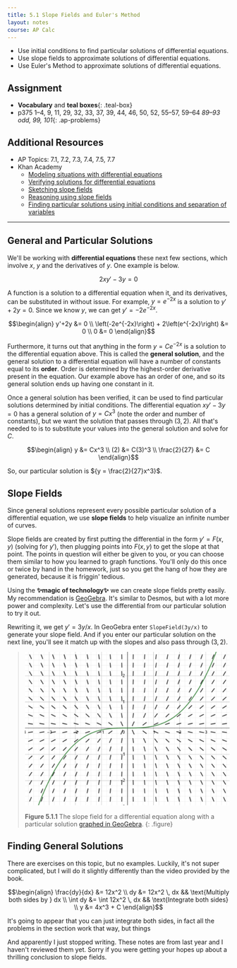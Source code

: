 ```yaml
---
title: 5.1 Slope Fields and Euler's Method
layout: notes
course: AP Calc
---
```


- Use initial conditions to find particular solutions of differential equations.
- Use slope fields to approximate solutions of differential equations.
- Use Euler's Method to approximate solutions of differential equations.

## Assignment

- **Vocabulary** and **teal boxes**{: .teal-box}
- p375 1–4, 9, 11, 29, 32, 33, 37, 39, 44, 46, 50, 52, 55–57, 59–64 *89–93 odd, 99, 101*{: .ap-problems}

## Additional Resources

- AP Topics: 7.1, 7.2, 7.3, 7.4, 7.5, 7.7
- Khan Academy
  - [Modeling situations with differential equations](https://www.khanacademy.org/math/ap-calculus-ab/ab-differential-equations-new/ab-7-1/v/differential-equation-introduction)
  - [Verifying solutions for differential equations](https://www.khanacademy.org/math/ap-calculus-ab/ab-differential-equations-new/ab-7-2/v/verifying-solutions-to-differential-equations)
  - [Sketching slope fields](https://www.khanacademy.org/math/ap-calculus-ab/ab-differential-equations-new/ab-7-3/v/creating-a-slope-field)
  - [Reasoning using slope fields](https://www.khanacademy.org/math/ap-calculus-ab/ab-differential-equations-new/ab-7-4/v/slope-field-to-visualize-solutions)
  - [Finding particular solutions using initial conditions and separation of variables](https://www.khanacademy.org/math/ap-calculus-ab/ab-differential-equations-new/ab-7-7/v/finding-constant-of-integration-rational)

---

## General and Particular Solutions

We'll be working with **differential equations** these next few sections, which involve $x$, $y$ and the derivatives of $y$. One example is below.

$$ 2xy' - 3y = 0 $$

A function is a solution to a differential equation when it, and its derivatives, can be substituted in without issue. For example, ${y=e^{-2x}}$ is a solution to ${y'+2y = 0}$. Since we know $y$, we can get ${y'=-2e^{-2x}}$.

$$\begin{align}
y'+2y &= 0 \\
\left(-2e^{-2x}\right) + 2\left(e^{-2x}\right) &= 0 \\
0 &= 0
\end{align}$$

Furthermore, it turns out that anything in the form ${y=Ce^{-2x}}$ is a solution to the differential equation above. This is called the **general solution**, and the general solution to a differential equation will have a number of constants equal to its **order**. Order is determined by the highest-order derivative present in the equation. Our example above has an order of one, and so its general solution ends up having one constant in it.

Once a general solution has been verified, it can be used to find particular solutions determined by initial conditions. The differential equation ${xy' - 3y = 0}$ has a general solution of ${y=Cx^3}$ (note the order and number of constants), but we want the solution that passes through $(3,2)$. All that's needed to is to substitute your values into the general solution and solve for $C$.

$$\begin{align}
y &= Cx^3 \\
(2) &= C(3)^3 \\
\frac{2}{27} &= C
\end{align}$$

So, our particular solution is ${y = \frac{2}{27}x^3}$.

## Slope Fields

Since general solutions represent every possible particular solution of a differential equation, we use **slope fields** to help visualize an infinite number of curves.

Slope fields are created by first putting the differential in the form ${y'=F(x,y)}$ (solving for $y'$), then plugging points into ${F(x,y)}$ to get the slope at that point. The points in question will either be given to you, or you can choose them similar to how you learned to graph functions. You'll only do this once or twice by hand in the homework, just so you get the hang of how they are generated, because it is friggin' tedious.

Using the **✨magic of technology✨** we can create slope fields pretty easily. My recommendation is [GeoGebra](https://www.geogebra.org/calculator). It's similar to Desmos, but with a lot more power and complexity. Let's use the differential from our particular solution to try it out.

Rewriting it, we get ${y'=3y/x}$. In GeoGebra enter `SlopeField(3y/x)` to generate your slope field. And if you enter our particular solution on the next line, you'll see it match up with the slopes and also pass through $(3,2)$.

> ![Geogebra image](./img/5.1.slope-field-geogebra.png)
>
> **Figure 5.1.1** The slope field for a differential equation along with a particular solution [graphed in GeoGebra](https://www.geogebra.org/calculator/fywn9rxh).
{: .figure}

## Finding General Solutions

There are exercises on this topic, but no examples. Luckily, it's not super complicated, but I will do it slightly differently than the video provided by the book.

$$\begin{align}
\frac{dy}{dx} &= 12x^2 \\
                 dy &= 12x^2 \, dx  && \text{Multiply both sides by } dx \\
\int dy &= \int 12x^2 \, dx && \text{Integrate both sides} \\
y &= 4x^3 + C
\end{align}$$

It's going to appear that you can just integrate both sides, in fact all the problems in the section work that way, but things

And apparently I just stopped writing. These notes are from last year and I haven't reviewed them yet. Sorry if you were getting your hopes up about a thrilling conclusion to slope fields.
